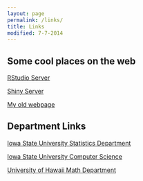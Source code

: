 ```yaml
---
layout: page
permalink: /links/
title: Links
modified: 7-7-2014
---
```


Some cool places on the web
-------
[RStudio Server](http://alshum.com:8787)  

[Shiny Server](http://alshum.com:3838)  

[My old webpage](http://ashum.public.iastate.edu/)  

Department Links
-------
[Iowa State University Statistics Department](http://www.stat.iastate.edu/)  

[Iowa State University Computer Science](http://www.cs.iastate.edu/)  

[University of Hawaii Math Department](http://math.hawaii.edu/)  